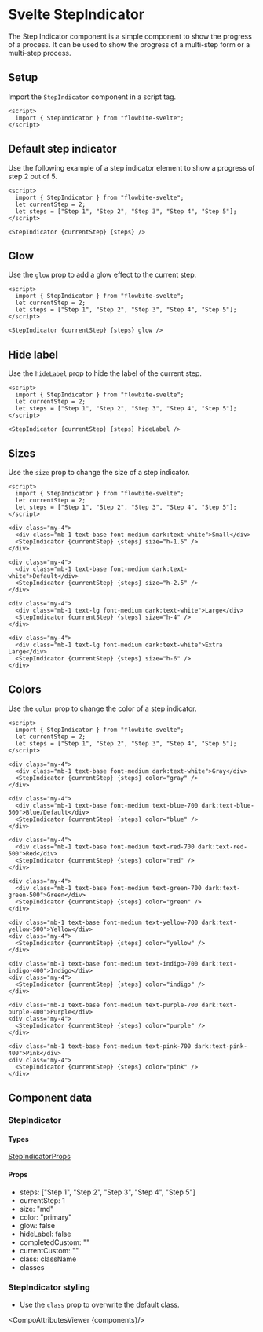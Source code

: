 # Svelte StepIndicator


The Step Indicator component is a simple component to show the progress of a process. It can be used to show the progress of a multi-step form or a multi-step process.

## Setup

Import the `StepIndicator` component in a script tag.

```svelte
<script>
  import { StepIndicator } from "flowbite-svelte";
</script>
```

## Default step indicator

Use the following example of a step indicator element to show a progress of step 2 out of 5.

```svelte
<script>
  import { StepIndicator } from "flowbite-svelte";
  let currentStep = 2;
  let steps = ["Step 1", "Step 2", "Step 3", "Step 4", "Step 5"];
</script>

<StepIndicator {currentStep} {steps} />
```

## Glow

Use the `glow` prop to add a glow effect to the current step.

```svelte
<script>
  import { StepIndicator } from "flowbite-svelte";
  let currentStep = 2;
  let steps = ["Step 1", "Step 2", "Step 3", "Step 4", "Step 5"];
</script>

<StepIndicator {currentStep} {steps} glow />
```

## Hide label

Use the `hideLabel` prop to hide the label of the current step.

```svelte
<script>
  import { StepIndicator } from "flowbite-svelte";
  let currentStep = 2;
  let steps = ["Step 1", "Step 2", "Step 3", "Step 4", "Step 5"];
</script>

<StepIndicator {currentStep} {steps} hideLabel />
```

## Sizes

Use the `size` prop to change the size of a step indicator.

```svelte
<script>
  import { StepIndicator } from "flowbite-svelte";
  let currentStep = 2;
  let steps = ["Step 1", "Step 2", "Step 3", "Step 4", "Step 5"];
</script>

<div class="my-4">
  <div class="mb-1 text-base font-medium dark:text-white">Small</div>
  <StepIndicator {currentStep} {steps} size="h-1.5" />
</div>

<div class="my-4">
  <div class="mb-1 text-base font-medium dark:text-white">Default</div>
  <StepIndicator {currentStep} {steps} size="h-2.5" />
</div>

<div class="my-4">
  <div class="mb-1 text-lg font-medium dark:text-white">Large</div>
  <StepIndicator {currentStep} {steps} size="h-4" />
</div>

<div class="my-4">
  <div class="mb-1 text-lg font-medium dark:text-white">Extra Large</div>
  <StepIndicator {currentStep} {steps} size="h-6" />
</div>
```

## Colors

Use the `color` prop to change the color of a step indicator.

```svelte
<script>
  import { StepIndicator } from "flowbite-svelte";
  let currentStep = 2;
  let steps = ["Step 1", "Step 2", "Step 3", "Step 4", "Step 5"];
</script>

<div class="my-4">
  <div class="mb-1 text-base font-medium dark:text-white">Gray</div>
  <StepIndicator {currentStep} {steps} color="gray" />
</div>

<div class="my-4">
  <div class="mb-1 text-base font-medium text-blue-700 dark:text-blue-500">Blue/Default</div>
  <StepIndicator {currentStep} {steps} color="blue" />
</div>

<div class="my-4">
  <div class="mb-1 text-base font-medium text-red-700 dark:text-red-500">Red</div>
  <StepIndicator {currentStep} {steps} color="red" />
</div>

<div class="my-4">
  <div class="mb-1 text-base font-medium text-green-700 dark:text-green-500">Green</div>
  <StepIndicator {currentStep} {steps} color="green" />
</div>

<div class="mb-1 text-base font-medium text-yellow-700 dark:text-yellow-500">Yellow</div>
<div class="my-4">
  <StepIndicator {currentStep} {steps} color="yellow" />
</div>

<div class="mb-1 text-base font-medium text-indigo-700 dark:text-indigo-400">Indigo</div>
<div class="my-4">
  <StepIndicator {currentStep} {steps} color="indigo" />
</div>

<div class="mb-1 text-base font-medium text-purple-700 dark:text-purple-400">Purple</div>
<div class="my-4">
  <StepIndicator {currentStep} {steps} color="purple" />
</div>

<div class="mb-1 text-base font-medium text-pink-700 dark:text-pink-400">Pink</div>
<div class="my-4">
  <StepIndicator {currentStep} {steps} color="pink" />
</div>
```

## Component data

### StepIndicator

#### Types

[StepIndicatorProps](https://github.com/themesberg/flowbite-svelte/blob/main/src/lib/types.ts#L1504)

#### Props

- steps: ["Step 1", "Step 2", "Step 3", "Step 4", "Step 5"]
- currentStep: 1
- size: "md"
- color: "primary"
- glow: false
- hideLabel: false
- completedCustom: ""
- currentCustom: ""
- class: className
- classes


### StepIndicator styling

- Use the `class` prop to overwrite the default class.

<CompoAttributesViewer {components}/>
